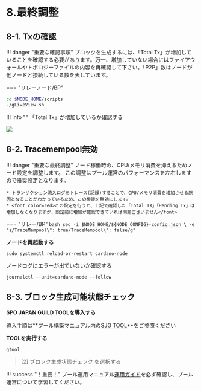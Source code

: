 # 8.最終調整


## **8-1. Txの確認**

!!! danger "重要な確認事項"
    ブロックを生成するには、「Total Tx」が増加していることを確認する必要があります。万一、増加していない場合にはファイアウォールやトポロジーファイルの内容を再確認して下さい。「P2P」数はノードが他ノードと接続している数を表しています。

=== "リレーノード/BP"
```bash
cd $NODE_HOME/scripts
./gLiveView.sh
```

!!! info ""
    「Total Tx」が増加しているか確認する

![](../images/glive-tx.png)


## **8-2. Tracemempool無効**

!!! danger "重要な最終調整"
    ノード稼働時の、CPU/メモリ消費を抑えるためノード設定を調整します。
    この調整はプール運営のパフォーマンスを左右しますので推奨設定となります。

    * トランザクション流入ログをトレース(記録)することで、CPU/メモリ消費を増加させる原因となることがわかっているため、この機能を無効にします。  
    * <font color=red>この設定を行うと、上記で確認した「Total TX」「Pending Tx」は増加しなくなりますが、設定前に増加が確認できていれば問題ございません</font>


=== "リレー/BP"
    ```bash
    sed -i $NODE_HOME/${NODE_CONFIG}-config.json \
        -e "s/TraceMempool\": true/TraceMempool\": false/g"
    ```

**ノードを再起動する**
```
sudo systemctl reload-or-restart cardano-node
```

ノードログにエラーが出ていないか確認する
```
journalctl --unit=cardano-node --follow
```


## **8-3. ブロック生成可能状態チェック**

**SPO JAPAN GUILD TOOLを導入する**

導入手順は**プール構築マニュアル内の[SJG TOOL](../operation/tool.md)**をご参照ください

**TOOLを実行する**

```
gtool
```
>[2] ブロック生成状態チェック を選択する


!!! success "！重要！"
    プール運用マニュアル[運用ガイド](./../operation/start-guide.md)を必ず確認し、プール運営について学習してください。